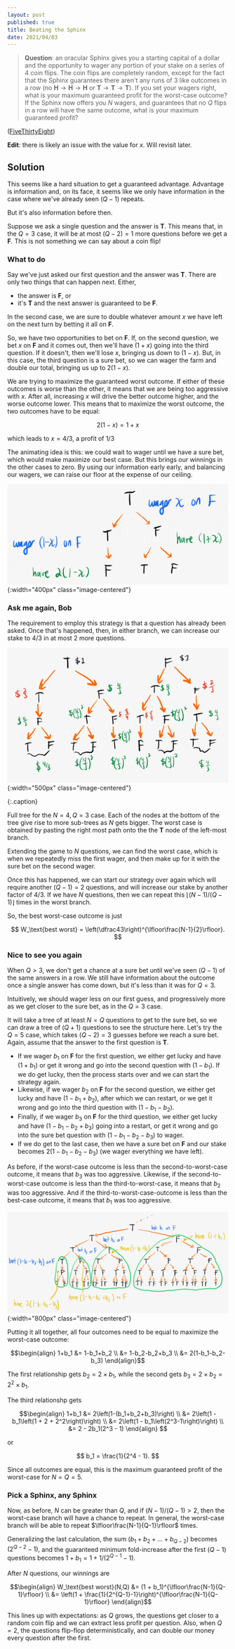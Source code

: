 ```yaml
---
layout: post
published: true
title: Beating the Sphinx
date: 2021/04/03
---
```


>**Question**: an oracular Sphinx gives you a starting capital of a dollar and the opportunity to wager any portion of your stake on a series of $4$ coin flips. The coin flips are completely random, except for the fact that the Sphinx guarantees there aren't any runs of $3$ like outcomes in a row (no $\mathbf{H}\rightarrow\mathbf{H}\rightarrow\mathbf{H}$ or $\mathbf{T}\rightarrow\mathbf{T}\rightarrow\mathbf{T}$).  If you set your wagers right, what is your maximum guaranteed profit for the worst-case outcome? If the Sphinx now offers you $N$ wagers, and guarantees that no $Q$ flips in a row will have the same outcome, what is your maximum guaranteed profit?

<!--more-->

([FiveThirtyEight](https://fivethirtyeight.com/features/can-you-outthink-the-sphinx/))

**Edit**: there is likely an issue with the value for $x.$ Will revisit later.

## Solution

This seems like a hard situation to get a guaranteed advantage. Advantage is information and, on its face, it seems like we only have information in the case where we've already seen $(Q-1)$ repeats.

But it's also information before then. 

Suppose we ask a single question and the answer is $\mathbf{T}.$ This means that, in the $Q=3$ case, it will be at most $(Q-2) = 1$ more questions before we get a $\mathbf{F}.$ This is not something we can say about a coin flip!

### What to do

Say we've just asked our first question and the answer was $\mathbf{T}.$ There are only two things that can happen next. Either, 

- the answer is $\mathbf{F}$, or 
- it's $\mathbf{T}$ and the next answer is guaranteed to be $\mathbf{F}.$

In the second case, we are sure to double whatever amount $x$ we have left on the next turn by betting it all on $\mathbf{F}.$

So, we have two opportunities to bet on $\mathbf{F}.$ If, on the second question, we bet $x$ on $\mathbf{F}$ and it comes out, then we'll have $(1+x)$ going into the third question. If it doesn't, then we'll lose $x,$ bringing us down to $\left(1-x\right).$ But, in this case, the third question is a sure bet, so we can wager the farm and double our total, bringing us up to $2(1-x).$ 

We are trying to maximize the guaranteed worst outcome. If either of these outcomes is worse than the other, it means that we are being too aggressive with $x.$ After all, increasing $x$ will drive the better outcome higher, and the worse outcome lower. This means that to maximize the worst outcome, the two outcomes have to be equal:

$$ 2(1-x) = 1 + x$$

which leads to $x = 4/3,$ a profit of $1/3$

The animating idea is this: we could wait to wager until we have a sure bet, which would make maximize our best case. But this brings our winnings in the other cases to zero. By using our information early early, and balancing our wagers, we can raise our floor at the expense of our ceiling.

![](/img/2021-04-04-basic-payoff.png){:width="400px" class="image-centered"}

### Ask me again, Bob

The requirement to employ this strategy is that a question has already been asked. Once that's happened, then, in either branch, we can increase our stake to $4/3$ in at most $2$ more questions. 

![](/img/2021-04-04-sphinx-payouts-base-case.png){:width="500px" class="image-centered"}

{:.caption}

Full tree for the $N=4, Q=3$ case. Each of the nodes at the bottom of the tree give rise to more sub-trees as $N$ gets bigger. The worst case is obtained by pasting the right most path onto the the $\mathbf{T}$ node of the left-most branch.

Extending the game to $N$ questions, we can find the worst case, which is when we repeatedly miss the first wager, and then make up for it with the sure bet on the second wager. 

Once this has happened, we can start our strategy over again which will require another $(Q-1) = 2$ questions, and will increase our stake by another factor of $4/3.$ If we have $N$ questions, then we can repeat this $\lfloor(N-1)/(Q-1)\rfloor$ times in the worst branch.

So, the best worst-case outcome is just 

$$ W_\text{best worst} = \left(\dfrac43\right)^{\lfloor\frac{N-1}{2}\rfloor}. $$

### Nice to see you again

When $Q > 3,$ we don't get a chance at a sure bet until we've seen $(Q-1)$ of the same answers in a row. We still have information about the outcome once a single answer has come down, but it's less than it was for $Q = 3.$ 

Intuitively, we should wager less on our first guess, and progressively more as we get closer to the sure bet, as in the $Q = 3$ case. 

It will take a tree of at least $N = Q$ questions to get to the sure bet, so we can draw a tree of $(Q + 1)$ questions to see the structure here. Let's try the $Q=5$ case, which takes $(Q-2) = 3$ guesses before we reach a sure bet. Again, assume that the answer to the first question is $\mathbf{T}.$

- If we wager $b_1$ on $\mathbf{F}$ for the first question, we either get lucky and have $(1+b_1)$ or get it wrong and go into the second question with $(1-b_1).$ If we do get lucky, then the process starts over and we can start the strategy again.
- Likewise, if we wager $b_2$ on $\mathbf{F}$ for the second question, we either get lucky and have $(1-b_1 + b_2),$ after which we can restart, or we get it wrong and go into the third question with $(1-b_1-b_2).$
- Finally, if we wager $b_3$ on $\mathbf{F}$ for the third question, we either get lucky and have $(1-b_1 - b_2 + b_3)$ going into a restart, or get it wrong and go into the sure bet question with $(1-b_1-b_2-b_3)$ to wager. 
- If we do get to the last case, then we have a sure bet on $\mathbf{F}$ and our stake becomes $2(1-b_1-b_2-b_3)$ (we wager everything we have left).

As before, if the worst-case outcome is less than the second-to-worst-case outcome, it means that $b_3$ was too aggressive. Likewise, if the second-to-worst-case outcome is less than the third-to-worst-case, it means that $b_2$ was too aggressive. And if the third-to-worst-case-outcome is less than the best-case outcome, it means that $b_1$ was too aggressive. 

![](/img/2021-04-04-sphinx-recursion.png){:width="800px" class="image-centered"}

Putting it all together, all four outcomes need to be equal to maximize the worst-case outcome:

$$\begin{align}
1+b_1 &= 1-b_1+b_2 \\
&= 1-b_2-b_2+b_3 \\
&= 2(1-b_1-b_2-b_3)
\end{align}$$

The first relationship gets $b_2 = 2\times b_1,$ while the second gets $b_3 = 2\times b_2 = 2^2\times b_1.$ 

The third relationshp gets

$$\begin{align}
1+b_1 &= 2\left(1-(b_1+b_2+b_3)\right) \\
&= 2\left(1 - b_1\left(1 + 2 + 2^2\right)\right) \\
&= 2\left(1 - b_1\left(2^3-1\right)\right) \\
&= 2 - 2b_1(2^3 - 1)
\end{align}
$$

or

$$ b_1 = \frac{1}{2^4 - 1}. $$

Since all outcomes are equal, this is the maximum guaranteed profit of the worst-case for $N = Q = 5.$

### Pick a Sphinx, any Sphinx

Now, as before, $N$ can be greater than $Q,$ and if $(N-1)/(Q-1) > 2,$ then the worst-case branch will have a chance to repeat. In general, the worst-case branch will be able to repeat $\lfloor\frac{N-1}{Q-1}\rfloor$ times.

Generalizing the last calculation, the sum $(b_1 + b_2 + \ldots + b_{Q-2})$ becomes $(2^{Q-2} - 1),$ and the guaranteed minimum fold-increase after the first $(Q-1)$ questions becomes $1 + b_1 = 1 + 1/(2^{Q-1} - 1).$

After $N$ questions, our winnings are

$$\begin{align}
W_\text{best worst}(N,Q) &= (1 + b_1)^{\lfloor\frac{N-1}{Q-1}\rfloor} \\
&= \left(1 + \frac{1}{2^{Q-1}-1}\right)^{\lfloor\frac{N-1}{Q-1}\rfloor} 
\end{align}$$

This lines up with expectations: as $Q$ grows, the questions get closer to a random coin flip and we can extract less profit per question. Also, when $Q=2,$ the questions flip-flop deterministically, and can double our money every question after the first.

<br>
